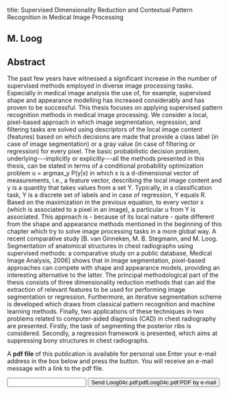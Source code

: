 title: Supervised Dimensionality Reduction and Contextual Pattern Recognition in Medical Image Processing

## M. Loog

## Abstract
The past few years have witnessed a significant increase in the number of supervised methods employed in diverse image processing tasks. Especially in medical image analysis the use of, for example, supervised shape and appearance modelling has increased considerably and has proven to be successful. This thesis focuses on applying supervised pattern recognition methods in medical image processing. We consider a local, pixel-based approach in which image segmentation, regression, and filtering tasks are solved using descriptors of the local image content (features) based on which decisions are made that provide a class label (in case of image segmentation) or a gray value (in case of filtering or regression) for every pixel. The basic probabilistic decision problem, underlying---implicitly or explicitly---all the methods presented in this thesis, can be stated in terms of a conditional probability optimization problem u = argmax_y P(y|x) in which x is a d-dimensional vector of measurements, i.e., a feature vector, describing the local image content and y is a quantity that takes values from a set Y. Typically, in a classification task, Y is a discrete set of labels and in case of regression, Y equals R. Based on the maximization in the previous equation, to every vector x (which is associated to a pixel in an image), a particular u from Y is associated. This approach is - because of its local nature - quite different from the shape and appearance methods mentioned in the beginning of this chapter which try to solve image processing tasks in a more global way. A recent comparative study [B. van Ginneken, M. B. Stegmann, and M. Loog. Segmentation of anatomical structures in chest radiographs using supervised methods: a comparative study on a public database, Medical Image Analysis, 2006] shows that in image segmentation, pixel-based approaches can compete with shape and appearance models, providing an interesting alternative to the latter. The principal methodological part of the thesis consists of three dimensionality reduction methods that can aid the extraction of relevant features to be used for performing image segmentation or regression. Furthermore, an iterative segmentation scheme is developed which draws from classical pattern recognition and machine learning methods. Finally, two applications of these techniques in two problems related to computer-aided diagnosis (CAD) in chest radiography are presented. Firstly, the task of segmenting the posterior ribs is considered. Secondly, a regression framework is presented, which aims at suppressing bony structures in chest radiographs.

A <b>pdf file</b> of this publication is available for personal use.Enter your e-mail address in the box below and press the button. You will receive an e-mail message with a link to the pdf file.
<form action="sender.php">  <input type="text" name="email">  <input type="submit" value="Send Loog04c.pdf:pdfLoog04c.pdf:PDF by e-mail"></form>